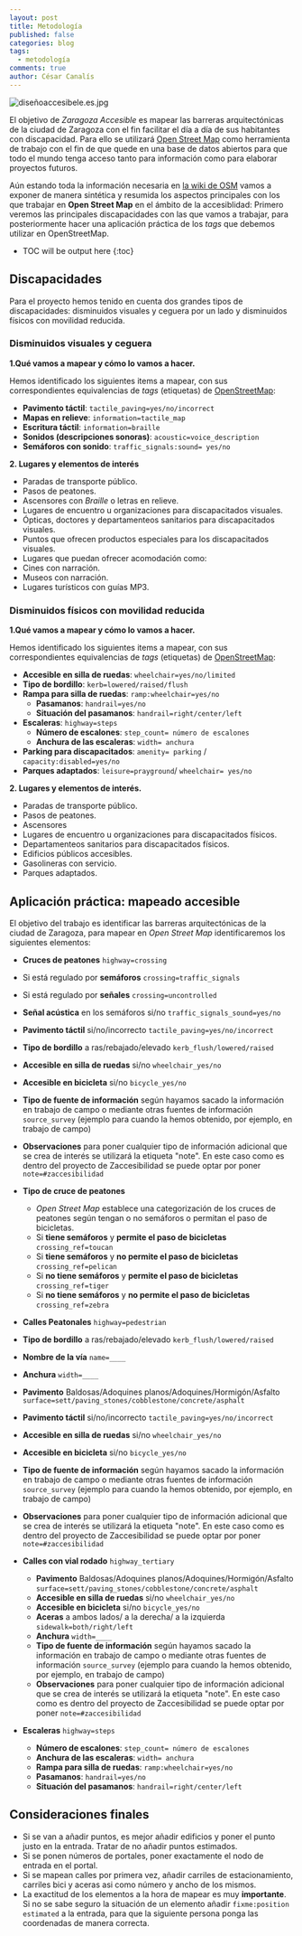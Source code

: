 ```yaml
---
layout: post
title: Metodología
published: false
categories: blog
tags:
  - metodología
comments: true
author: César Canalís
---
```

![diseñoaccesibele.es.jpg]({{site.baseurl}}/media/diseñoaccesibele.es.jpg)

El objetivo de *Zaragoza Accesible* es mapear las barreras arquitectónicas de la ciudad de Zaragoza con el fin facilitar el día a día de sus habitantes con discapacidad.
Para ello se utilizará [Open Street Map](http://osm.org) como herramienta de trabajo con el fin de que quede en una base de datos abiertos para que todo el mundo tenga acceso tanto para información como para elaborar proyectos futuros.

Aún estando toda la información necesaria en [la wiki de OSM](http://wiki.openstreetmap.org/wiki/Main_Page) vamos a exponer de manera sintética y resumida los aspectos principales con los que trabajar en **Open Street Map**  en el ámbito de la accesiblidad: Primero veremos las principales discapacidades con las que vamos a trabajar, para posteriormente hacer una aplicación práctica de los *tags* que debemos utilizar en OpenStreetMap.


* TOC will be output here
{:toc}

## Discapacidades

Para el proyecto hemos tenido en cuenta dos grandes tipos de discapacidades: disminuidos visuales y ceguera por un lado y disminuidos físicos con movilidad reducida.

### Disminuidos visuales y ceguera

**1.Qué vamos a mapear y cómo lo vamos a hacer.**

Hemos identificado los siguientes items a mapear, con sus correspondientes equivalencias de *tags* (etiquetas) de [OpenStreetMap](http://openstreetmap.org):

  * **Pavimento táctil**:    `tactile_paving=yes/no/incorrect`
  * **Mapas en relieve**:  `information=tactile_map`
  * **Escritura táctil**: `information=braille`
  * **Sonidos (descripciones sonoras)**: `acoustic=voice_description`
  * **Semáforos con sonido**: `traffic_signals:sound= yes/no`

**2. Lugares y elementos de interés**

* Paradas de transporte público.
* Pasos de peatones.
* Ascensores con *Braille* o letras en relieve.
* Lugares de encuentro u organizaciones para discapacitados visuales.
* Ópticas, doctores y departamenteos sanitarios para discapacitados visuales.
* Puntos que ofrecen productos especiales para los discapacitados visuales.
* Lugares que puedan ofrecer acomodación como:
 * Cines con narración.
 * Museos con narración.
 * Lugares turísticos con guías MP3.

### Disminuidos físicos con movilidad reducida

**1.Qué vamos a mapear y cómo lo vamos a hacer.**

Hemos identificado los siguientes items a mapear, con sus correspondientes equivalencias de *tags* (etiquetas) de [OpenStreetMap](http://openstreetmap.org):

* **Accesible en silla de ruedas**: `wheelchair=yes/no/limited`
* **Tipo de bordillo**: `kerb=lowered/raised/flush`
* **Rampa para silla de ruedas**: `ramp:wheelchair=yes/no`
  * **Pasamanos**: `handrail=yes/no`
  * **Situación del pasamanos**: `handrail=right/center/left`
* **Escaleras**: `highway=steps`
    * **Número de escalones**: `step_count= número de escalones`
    * **Anchura de las escaleras**: `width= anchura`
* **Parking para discapacitados**: `amenity= parking` / `capacity:disabled=yes/no`
* **Parques adaptados**: `leisure=prayground`/ `wheelchair= yes/no`

**2. Lugares y elementos de interés.**

 * Paradas de transporte público.
 * Pasos de peatones.
 * Ascensores
 * Lugares de encuentro u organizaciones para discapacitados físicos.
 * Departamenteos sanitarios para discapacitados físicos.
 * Edificios públicos accesibles.
 * Gasolineras con servicio.
 * Parques adaptados.


## Aplicación práctica: mapeado accesible

El objetivo del trabajo es identificar las barreras arquitectónicas de la ciudad de Zaragoza, para mapear en *Open Street Map* identificaremos los siguientes elementos:

* **Cruces de peatones**  ``highway=crossing``
 * Si está regulado por **semáforos**  `crossing=traffic_signals`
 * Si está regulado por **señales** `crossing=uncontrolled`
 * **Señal acústica** en los semáforos si/no `traffic_signals_sound=yes/no`
 * **Pavimento táctil** si/no/incorrecto `tactile_paving=yes/no/incorrect`
 * **Tipo de bordillo** a ras/rebajado/elevado `kerb_flush/lowered/raised`
 * **Accesible en silla de ruedas** si/no `wheelchair_yes/no`
 * **Accesible en bicicleta** si/no `bicycle_yes/no`
 * **Tipo de fuente de información** según hayamos sacado la información en trabajo de campo o mediante otras fuentes de información `source_survey` (ejemplo para cuando la hemos obtenido, por ejemplo, en trabajo de campo)
 * **Observaciones** para poner cualquier tipo de información adicional que se crea de interés se utilizará la etiqueta "note". En este caso como es dentro del proyecto de Zaccesibilidad se puede optar por poner  `note=#zaccesibilidad`
 * **Tipo de cruce de peatones**
    * *Open Street Map* establece una categorización de los cruces de peatones según tengan o no semáforos o permitan el paso de bicicletas.
    * Si **tiene semáforos** y **permite el paso de bicicletas** `crossing_ref=toucan`
    * Si **tiene semáforos** y **no permite el paso de bicicletas** `crossing_ref=pelican`
    * Si **no tiene semáforos** y **permite el paso de bicicletas** `crossing_ref=tiger`
    * Si **no tiene semáforos** y **no permite el paso de bicicletas** `crossing_ref=zebra`


* **Calles Peatonales** `highway=pedestrian`
 * **Tipo de bordillo** a ras/rebajado/elevado `kerb_flush/lowered/raised`
 * **Nombre de la vía** `name=____`
 * **Anchura** `width=____`
 * **Pavimento** Baldosas/Adoquines planos/Adoquines/Hormigón/Asfalto `surface=sett/paving_stones/cobblestone/concrete/asphalt`
 * **Pavimento táctil** si/no/incorrecto `tactile_paving=yes/no/incorrect`
 * **Accesible en silla de ruedas** si/no `wheelchair_yes/no`
 * **Accesible en bicicleta** si/no `bicycle_yes/no`
 * **Tipo de fuente de información** según hayamos sacado la información en trabajo de campo o mediante otras fuentes de información `source_survey` (ejemplo para cuando la hemos obtenido, por ejemplo, en trabajo de campo)
  * **Observaciones** para poner cualquier tipo de información adicional que se crea de interés se utilizará la etiqueta "note". En este caso como es dentro del proyecto de Zaccesibilidad se puede optar por poner  `note=#zaccesibilidad`

* **Calles con vial rodado** `highway_tertiary`
  * **Pavimento** Baldosas/Adoquines planos/Adoquines/Hormigón/Asfalto `surface=sett/paving_stones/cobblestone/concrete/asphalt`
  * **Accesible en silla de ruedas** si/no `wheelchair_yes/no`
  * **Accesible en bicicleta** si/no `bicycle_yes/no`
  * **Aceras** a ambos lados/ a la derecha/ a la izquierda `sidewalk=both/right/left`
  * **Anchura** `width=____`
  * **Tipo de fuente de información** según hayamos sacado la información en trabajo de campo o mediante otras fuentes de información `source_survey` (ejemplo para cuando la hemos obtenido, por ejemplo, en trabajo de campo)
  * **Observaciones** para poner cualquier tipo de información adicional que se crea de interés se utilizará la etiqueta "note". En este caso como es dentro del proyecto de Zaccesibilidad se puede optar por poner  `note=#zaccesibilidad`

* **Escaleras** `highway=steps`
  * **Número de escalones**: `step_count= número de escalones`
  * **Anchura de las escaleras**: `width= anchura`
  * **Rampa para silla de ruedas**: `ramp:wheelchair=yes/no`
  * **Pasamanos**: `handrail=yes/no`
   * **Situación del pasamanos**: `handrail=right/center/left`

## Consideraciones finales

* Si  se van a añadir puntos, es mejor añadir edificios y poner el punto justo en la entrada. Tratar de no añadir puntos estimados.
* Si se ponen números de portales, poner exactamente el nodo de entrada en el portal.
* Si se mapean calles por primera vez, añadir carriles de estacionamiento, carriles bici y aceras asi como número y ancho de los mismos.
* La exactitud  de los elementos a la hora de mapear es muy **importante**. Si no se sabe seguro la situación de un elemento añadir `fixme:position estimated` a la entrada, para que la siguiente persona ponga las coordenadas de manera correcta.
